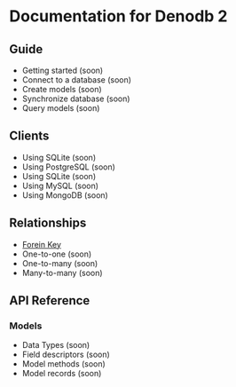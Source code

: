 # Documentation for Denodb 2

## Guide

- Getting started (soon)
- Connect to a database (soon)
- Create models (soon)
- Synchronize database (soon)
- Query models (soon)

## Clients

- Using SQLite (soon)
- Using PostgreSQL (soon)
- Using SQLite (soon)
- Using MySQL (soon)
- Using MongoDB (soon)

## Relationships

- [Forein Key](https://github.com/techtastet/denodb-2/blob/main/docs/Relationships/ForeinKey.md)
- One-to-one (soon)
- One-to-many (soon)
- Many-to-many (soon)

## API Reference

### Models

- Data Types (soon)
- Field descriptors (soon)
- Model methods (soon)
- Model records (soon)
